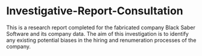 # Investigative-Report-Consultation

This is a research report completed for the fabricated company Black Saber Software and its company data. The aim of this investigation is to identify any existing potential biases in the hiring and renumeration processes of the company.
